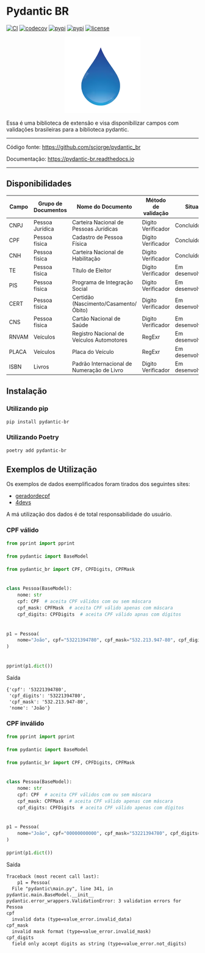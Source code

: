 
# Pydantic BR


[![CI](https://github.com/scjorge/pydantic_br/workflows/CI/badge.svg?event=push)](https://github.com/scjorge/pydantic_br/actions)
[![codecov](https://codecov.io/gh/scjorge/pydantic_br/branch/master/graph/badge.svg?token=1XVEXSBU69)](https://codecov.io/gh/scjorge/pydantic_br)
[![pypi](https://img.shields.io/pypi/v/pydantic-br)](https://pypi.org/project/pydantic-br/)
[![pypi](https://img.shields.io/pypi/pyversions/pydantic-br)](https://pypi.org/project/pydantic-br/)
[![license](https://img.shields.io/pypi/l/pydantic-br)](https://github.com/scjorge/pydantic_br/blob/master/LICENSE)


<p align="center">
    <img src="https://raw.githubusercontent.com/scjorge/pydantic_br/master/docs/assets/logo.png" width='200'/>
</p>


Essa é uma biblioteca de extensão e visa disponibilizar campos com validações brasileiras para a biblioteca pydantic.


---

Código fonte: https://github.com/scjorge/pydantic_br

Documentação: https://pydantic-br.readthedocs.io

---

## Disponibilidades

| Campo | Grupo de Documentos | Nome do Documento | Método de validação | Situação
|---|---|---|---|---|
| CNPJ | Pessoa Jurídica | Carteira Nacional de Pessoas Jurídicas | Digito Verificador | Concluído
| CPF | Pessoa física | Cadastro de Pessoa Física | Digito Verificador | Concluído
| CNH | Pessoa física | Carteira Nacional de Habilitação | Digito Verificador | Concluído
| TE | Pessoa física  | Título de Eleitor | Digito Verificador | Em desenvolvimento
| PIS | Pessoa física  | Programa de Integração Social | Digito Verificador | Em desenvolvimento
| CERT | Pessoa física  | Certidão (Nascimento/Casamento/Óbito) | Digito Verificador | Em desenvolvimento
| CNS | Pessoa física  | Cartão Nacional de Saúde | Digito Verificador | Em desenvolvimento
| RNVAM | Veículos | Registro Nacional de Veículos Automotores | RegExr | Em desenvolvimento
| PLACA | Veículos | Placa do Veículo | RegExr | Em desenvolvimento
| ISBN | Livros | Padrão Internacional de Numeração de Livro | Digito Verificador | Em desenvolvimento




## Instalação

### Utilizando pip

```
pip install pydantic-br
```

### Utilizando Poetry

```
poetry add pydantic-br
```

## Exemplos de Utilização

Os exemplos de dados exemplificados foram tirados dos seguintes sites:

- [geradordecpf](https://www.geradordecpf.org/)
- [4devs](https://www.4devs.com.br/gerador_de_cnpj)

A má utilização dos dados é de total responsabilidade do usuário.

### CPF válido 
```python
from pprint import pprint

from pydantic import BaseModel

from pydantic_br import CPF, CPFDigits, CPFMask


class Pessoa(BaseModel):
    nome: str
    cpf: CPF  # aceita CPF válidos com ou sem máscara
    cpf_mask: CPFMask  # aceita CPF válido apenas com máscara
    cpf_digits: CPFDigits  # aceita CPF válido apnas com dígitos


p1 = Pessoa(
    nome="João", cpf="53221394780", cpf_mask="532.213.947-80", cpf_digits="53221394780"
)


pprint(p1.dict())
```

Saída

```
{'cpf': '53221394780',
 'cpf_digits': '53221394780',
 'cpf_mask': '532.213.947-80',
 'nome': 'João'}
```
### CPF inválido 

```python
from pprint import pprint

from pydantic import BaseModel

from pydantic_br import CPF, CPFDigits, CPFMask


class Pessoa(BaseModel):
    nome: str
    cpf: CPF  # aceita CPF válidos com ou sem máscara
    cpf_mask: CPFMask  # aceita CPF válido apenas com máscara
    cpf_digits: CPFDigits  # aceita CPF válido apenas com dígitos


p1 = Pessoa(
    nome="João", cpf="00000000000", cpf_mask="53221394780", cpf_digits="532.213.947-80"
)

pprint(p1.dict())
```

Saída

```
Traceback (most recent call last):
    p1 = Pessoa(
  File "pydantic\main.py", line 341, in pydantic.main.BaseModel.__init__
pydantic.error_wrappers.ValidationError: 3 validation errors for Pessoa
cpf
  invalid data (type=value_error.invalid_data)
cpf_mask
  invalid mask format (type=value_error.invalid_mask)
cpf_digits
  field only accept digits as string (type=value_error.not_digits)
```


